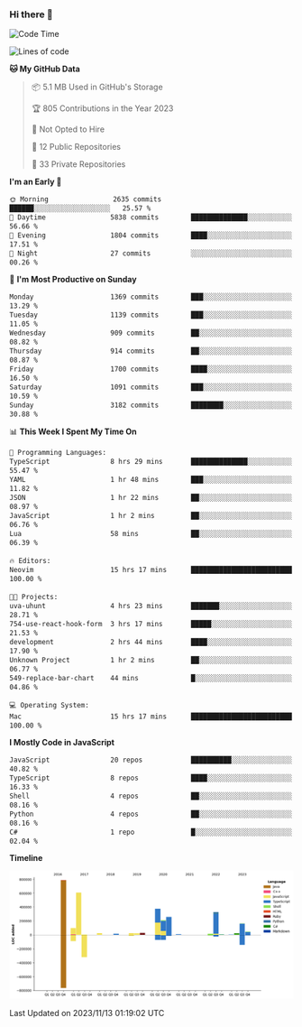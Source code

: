 ### Hi there 👋

<!--
**Clumsy-Coder/Clumsy-Coder** is a ✨ _special_ ✨ repository because its `README.md` (this file) appears on your GitHub profile.

Here are some ideas to get you started:

- 🔭 I’m currently working on ...
- 🌱 I’m currently learning ...
- 👯 I’m looking to collaborate on ...
- 🤔 I’m looking for help with ...
- 💬 Ask me about ...
- 📫 How to reach me: ...
- 😄 Pronouns: ...
- ⚡ Fun fact: ...
-->

<!-- anmol098/waka-readme-stats -->
<!--START_SECTION:waka-->
![Code Time](http://img.shields.io/badge/Code%20Time-453%20hrs%2053%20mins-blue)

![Lines of code](https://img.shields.io/badge/From%20Hello%20World%20I%27ve%20Written-3.0%20million%20lines%20of%20code-blue)

**🐱 My GitHub Data** 

> 📦 5.1 MB Used in GitHub's Storage 
 > 
> 🏆 805 Contributions in the Year 2023
 > 
> 🚫 Not Opted to Hire
 > 
> 📜 12 Public Repositories 
 > 
> 🔑 33 Private Repositories 
 > 
**I'm an Early 🐤** 

```text
🌞 Morning                2635 commits        ██████░░░░░░░░░░░░░░░░░░░   25.57 % 
🌆 Daytime                5838 commits        ██████████████░░░░░░░░░░░   56.66 % 
🌃 Evening                1804 commits        ████░░░░░░░░░░░░░░░░░░░░░   17.51 % 
🌙 Night                  27 commits          ░░░░░░░░░░░░░░░░░░░░░░░░░   00.26 % 
```
📅 **I'm Most Productive on Sunday** 

```text
Monday                   1369 commits        ███░░░░░░░░░░░░░░░░░░░░░░   13.29 % 
Tuesday                  1139 commits        ███░░░░░░░░░░░░░░░░░░░░░░   11.05 % 
Wednesday                909 commits         ██░░░░░░░░░░░░░░░░░░░░░░░   08.82 % 
Thursday                 914 commits         ██░░░░░░░░░░░░░░░░░░░░░░░   08.87 % 
Friday                   1700 commits        ████░░░░░░░░░░░░░░░░░░░░░   16.50 % 
Saturday                 1091 commits        ███░░░░░░░░░░░░░░░░░░░░░░   10.59 % 
Sunday                   3182 commits        ████████░░░░░░░░░░░░░░░░░   30.88 % 
```


📊 **This Week I Spent My Time On** 

```text
💬 Programming Languages: 
TypeScript               8 hrs 29 mins       ██████████████░░░░░░░░░░░   55.47 % 
YAML                     1 hr 48 mins        ███░░░░░░░░░░░░░░░░░░░░░░   11.82 % 
JSON                     1 hr 22 mins        ██░░░░░░░░░░░░░░░░░░░░░░░   08.97 % 
JavaScript               1 hr 2 mins         ██░░░░░░░░░░░░░░░░░░░░░░░   06.76 % 
Lua                      58 mins             ██░░░░░░░░░░░░░░░░░░░░░░░   06.39 % 

🔥 Editors: 
Neovim                   15 hrs 17 mins      █████████████████████████   100.00 % 

🐱‍💻 Projects: 
uva-uhunt                4 hrs 23 mins       ███████░░░░░░░░░░░░░░░░░░   28.71 % 
754-use-react-hook-form  3 hrs 17 mins       █████░░░░░░░░░░░░░░░░░░░░   21.53 % 
development              2 hrs 44 mins       ████░░░░░░░░░░░░░░░░░░░░░   17.90 % 
Unknown Project          1 hr 2 mins         ██░░░░░░░░░░░░░░░░░░░░░░░   06.77 % 
549-replace-bar-chart    44 mins             █░░░░░░░░░░░░░░░░░░░░░░░░   04.86 % 

💻 Operating System: 
Mac                      15 hrs 17 mins      █████████████████████████   100.00 % 
```

**I Mostly Code in JavaScript** 

```text
JavaScript               20 repos            ██████████░░░░░░░░░░░░░░░   40.82 % 
TypeScript               8 repos             ████░░░░░░░░░░░░░░░░░░░░░   16.33 % 
Shell                    4 repos             ██░░░░░░░░░░░░░░░░░░░░░░░   08.16 % 
Python                   4 repos             ██░░░░░░░░░░░░░░░░░░░░░░░   08.16 % 
C#                       1 repo              █░░░░░░░░░░░░░░░░░░░░░░░░   02.04 % 
```



**Timeline**

![Lines of Code chart](https://raw.githubusercontent.com/Clumsy-Coder/Clumsy-Coder/main/assets/bar_graph.png)


 Last Updated on 2023/11/13 01:19:02 UTC
<!--END_SECTION:waka-->
